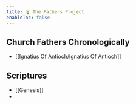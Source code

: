 ```yaml
---
title: 🪴 The Fathers Project
enableToc: false
---
```



## Church Fathers Chronologically
- [[Ignatius Of Antioch/Ignatius Of Antioch]]

## Scriptures
- [[Genesis]]
- 